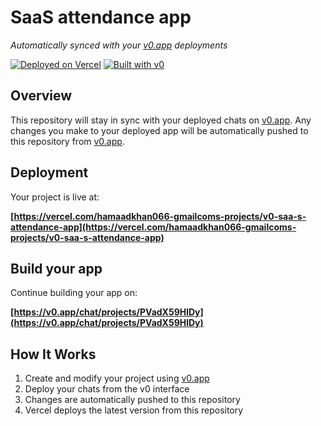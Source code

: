 # SaaS attendance app

*Automatically synced with your [v0.app](https://v0.app) deployments*

[![Deployed on Vercel](https://img.shields.io/badge/Deployed%20on-Vercel-black?style=for-the-badge&logo=vercel)](https://vercel.com/hamaadkhan066-gmailcoms-projects/v0-saa-s-attendance-app)
[![Built with v0](https://img.shields.io/badge/Built%20with-v0.app-black?style=for-the-badge)](https://v0.app/chat/projects/PVadX59HlDy)

## Overview

This repository will stay in sync with your deployed chats on [v0.app](https://v0.app).
Any changes you make to your deployed app will be automatically pushed to this repository from [v0.app](https://v0.app).

## Deployment

Your project is live at:

**[https://vercel.com/hamaadkhan066-gmailcoms-projects/v0-saa-s-attendance-app](https://vercel.com/hamaadkhan066-gmailcoms-projects/v0-saa-s-attendance-app)**

## Build your app

Continue building your app on:

**[https://v0.app/chat/projects/PVadX59HlDy](https://v0.app/chat/projects/PVadX59HlDy)**

## How It Works

1. Create and modify your project using [v0.app](https://v0.app)
2. Deploy your chats from the v0 interface
3. Changes are automatically pushed to this repository
4. Vercel deploys the latest version from this repository

